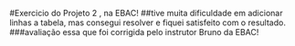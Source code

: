 #Exercicio do Projeto 2 , na EBAC!
##tive muita dificuldade em adicionar linhas a tabela, mas consegui resolver e fiquei satisfeito com o resultado.
###avaliação essa que foi corrigida pelo instrutor Bruno da EBAC!
